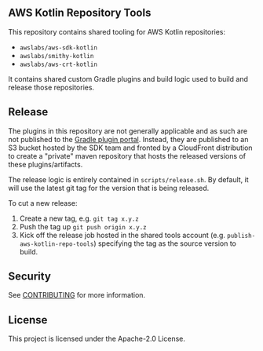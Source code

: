 ## AWS Kotlin Repository Tools

This repository contains shared tooling for AWS Kotlin repositories:

* `awslabs/aws-sdk-kotlin`
* `awslabs/smithy-kotlin`
* `awslabs/aws-crt-kotlin`

It contains shared custom Gradle plugins and build logic used to build and release those repositories.

## Release

The plugins in this repository are not generally applicable and as such are not published to the 
[Gradle plugin portal](https://plugins.gradle.org/). Instead, they are published to an S3 bucket
hosted by the SDK team and fronted by a CloudFront distribution to create a "private" maven repository that
hosts the released versions of these plugins/artifacts.

The release logic is entirely contained in `scripts/release.sh`. By default, it will use the latest git tag for the
version that is being released.

To cut a new release:

1. Create a new tag, e.g. `git tag x.y.z`
2. Push the tag up `git push origin x.y.z`
3. Kick off the release job hosted in the shared tools account (e.g. `publish-aws-kotlin-repo-tools`) specifying the tag as the source version to build.


## Security

See [CONTRIBUTING](CONTRIBUTING.md#security-issue-notifications) for more information.

## License

This project is licensed under the Apache-2.0 License.

